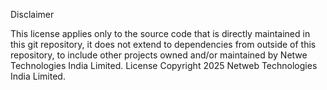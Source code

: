 Disclaimer

This license applies only to the source code that is directly maintained in this git repository, it does not extend to dependencies from outside of this repository, to include other projects owned and/or maintained by Netwe Technologies India Limited.
License
Copyright 2025 Netweb Technologies India Limited.
